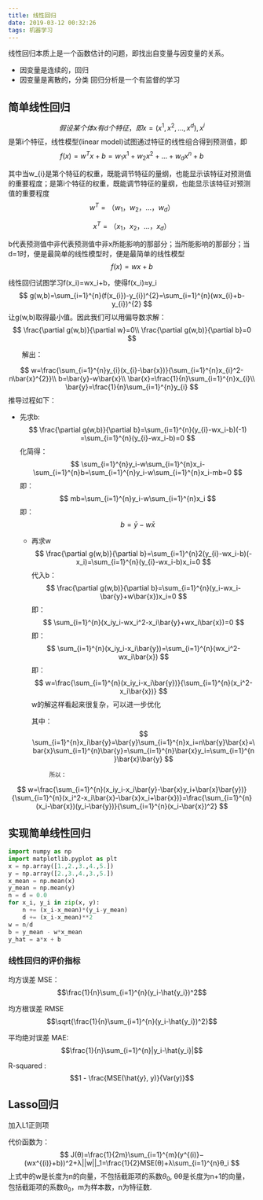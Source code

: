 ```yaml
---
title: 线性回归
date: 2019-03-12 00:32:26
tags: 机器学习
---
```

线性回归本质上是一个函数估计的问题，即找出自变量与因变量的关系。
 - 因变量是连续的，回归
 - 因变量是离散的，分类
  回归分析是一个有监督的学习
  <!--more-->
## 简单线性回归
$$假设某个体x有d个特征，即x=(x^1,x^2,...,x^d),x^i$$是第i个特征，线性模型(linear model)试图通过特征的线性组合得到预测值，即
$$
f(x)=w^{T}x+b=w_{1}x^{1}+w_{2}x^{2}+...+w_{d}x^{n}+b
$$
<!--more-->
 其中当w_{i}是第个特征的权重，既能调节特征的量纲，也能显示该特征对预测值的重要程度；是第i个特征的权重，既能调节特征的量纲，也能显示该特征对预测值的重要程度
$$
w^{T}=（w_{1}，w_{2}，...，w_{d}）
$$

$$
x^{T}=（x_{1}，x_{2}，...，x_{d}）
$$

b代表预测值中非代表预测值中非x所能影响的那部分；当所能影响的那部分；当d=1时，便是最简单的线性模型时，便是最简单的线性模型
$$
f(x)=wx+b
$$


线性回归试图学习f(x_i)=wx_i+b，使得f(x_i)≈y_i
$$
g(w,b)=\sum_{i=1}^{n}(f(x_{i})-y_{i})^{2}=\sum_{i=1}^{n}(wx_{i}+b-y_{i})^{2}
$$
让g(w,b)取得最小值。因此我们可以用偏导数求解： 
$$
\frac{\partial g(w,b)}{\partial w}=0\\
\frac{\partial g(w,b)}{\partial b}=0
$$


&emsp;&emsp;解出：

$$
w=\frac{\sum_{i=1}^{n}y_{i}(x_{i}-\bar{x})}{\sum_{i=1}^{n}x_{i}^2-n\bar{x}^{2}}\\
b=\bar{y}-w\bar{x}\\
\bar{x}=\frac{1}{n}\sum_{i=1}^{n}x_{i}\\
\bar{y}=\frac{1}{n}\sum_{i=1}^{n}y_{i}
$$
推导过程如下：

- 先求b:
  $$
  \frac{\partial g(w,b)}{\partial b}=\sum_{i=1}^{n}(y_{i}-wx_i-b)(-1)
  =\sum_{i=1}^{n}(y_{i}-wx_i-b)=0
  $$
  化简得：
  $$
  \sum_{i=1}^{n}y_i-w\sum_{i=1}^{n}x_i-\sum_{i=1}^{n}b=\sum_{i=1}^{n}y_i-w\sum_{i=1}^{n}x_i-mb=0
  $$
  即：
  $$
  mb=\sum_{i=1}^{n}y_i-w\sum_{i=1}^{n}x_i
  $$
  即：
  $$
  b=\bar{y}-w\bar{x}
  $$

  - 再求w
    $$
    \frac{\partial g(w,b)}{\partial b}=\sum_{i=1}^{n}2(y_{i}-wx_i-b)(-x_i)=\sum_{i=1}^{n}(y_{i}-wx_i-b)x_i=0
    $$
    代入b：
    $$
    \frac{\partial g(w,b)}{\partial b}=\sum_{i=1}^{n}(y_i-wx_i-\bar{y}+w\bar{x})x_i=0
    $$
    即：
    $$
    \sum_{i=1}^{n}(x_iy_i-wx_i^2-x_i\bar{y}+wx_i\bar{x})=0
    $$
    即：
    $$
    \sum_{i=1}^{n}(x_iy_i-x_i\bar{y})=\sum_{i=1}^{n}(wx_i^2-wx_i\bar{x})
    $$
    即：
    $$
    w=\frac{\sum_{i=1}^{n}(x_iy_i-x_i\bar{y})}{\sum_{i=1}^{n}(x_i^2-x_i\bar{x})}
    $$
    w的解这样看起来很复杂，可以进一步优化

    其中：
    $$
    \sum_{i=1}^{n}x_i\bar{y}=\bar{y}\sum_{i=1}^{n}x_i=n\bar{y}\bar{x}=\bar{x}\sum_{i=1}^{n}\bar{y}=\sum_{i=1}^{n}\bar{x}y_i=\sum_{i=1}^{n}\bar{x}\bar{y}
    $$





             所以：
$$
w=\frac{\sum_{i=1}^{n}(x_iy_i-x_i\bar{y}-\bar{x}y_i+\bar{x}\bar{y})}{\sum_{i=1}^{n}(x_i^2-x_i\bar{x}-\bar{x}x_i+\bar{x})}=\frac{\sum_{i=1}^{n}(x_i-\bar{x})(y_i-\bar{y})}{\sum_{i=1}^{n}(x_i-\bar{x})^2}
$$



## 实现简单线性回归

```python
import numpy as np
import matplotlib.pyplot as plt
x = np.array([1.,2.,3.,4.,5.])
y = np.array([2.,3.,4.,3.,5.])
x_mean = np.mean(x)
y_mean = np.mean(y)
n = d = 0.0
for x_i, y_i in zip(x, y):
	n += (x_i-x_mean)*(y_i-y_mean)
	d += (x_i-x_mean)**2
w = n/d
b = y_mean - w*x_mean
y_hat = a*x + b
```

### 线性回归的评价指标

均方误差 MSE：$$\frac{1}{n}\sum_{i=1}^{n}(y_i-\hat{y_i})^2$$

均方根误差 RMSE $$\sqrt{\frac{1}{n}\sum_{i=1}^{n}(y_i-\hat{y_i})^2}$$

平均绝对误差 MAE:  $$\frac{1}{n}\sum_{i=1}^{n}|y_i-\hat{y_i}|$$

R-squared : $$1 - \frac{MSE(\hat{y}, y)}{Var(y)}$$




## Lasso回归

加入L1正则项

代价函数为：
$$
J(θ)=\frac{1}{2m}\sum_{i=1}^{m}(y^{(i)}−(wx^{(i)}+b))^2+λ||w||_1=\frac{1}{2}MSE(θ)+λ\sum_{i=1}^{n}θ_i
$$
上式中的w是长度为n的向量，不包括截距项的系数$θ_0$, θθ是长度为n+1的向量，包括截距项的系数$θ_0$，m为样本数，n为特征数.